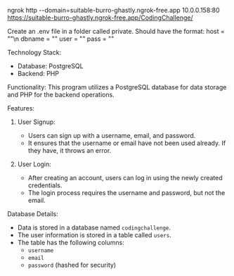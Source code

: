 ngrok http --domain=suitable-burro-ghastly.ngrok-free.app 10.0.0.158:80
https://suitable-burro-ghastly.ngrok-free.app/CodingChallenge/

Create an .env file in a folder called private.
Should have the format:
host = ""\n
dbname = ""
user = ""
pass = ""

Technology Stack:
- Database: PostgreSQL
- Backend: PHP

Functionality:
This program utilizes a PostgreSQL database for data storage and PHP for the backend operations.

Features:
1. User Signup:
   - Users can sign up with a username, email, and password.
   - It ensures that the username or email have not been used already. If they have, it throws an error.

2. User Login:
   - After creating an account, users can log in using the newly created credentials.
   - The login process requires the username and password, but not the email.

Database Details:
- Data is stored in a database named `codingchallenge`.
- The user information is stored in a table called `users`.
- The table has the following columns:
  - `username`
  - `email`
  - `password` (hashed for security)
